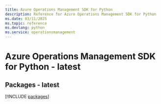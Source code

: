 ```yaml
---
title: Azure Operations Management SDK for Python
description: Reference for Azure Operations Management SDK for Python
ms.date: 03/11/2025
ms.topic: reference
ms.devlang: python
ms.service: operationsmanagement
---
```

# Azure Operations Management SDK for Python - latest
## Packages - latest
[!INCLUDE [packages](operations-management-index.md)]